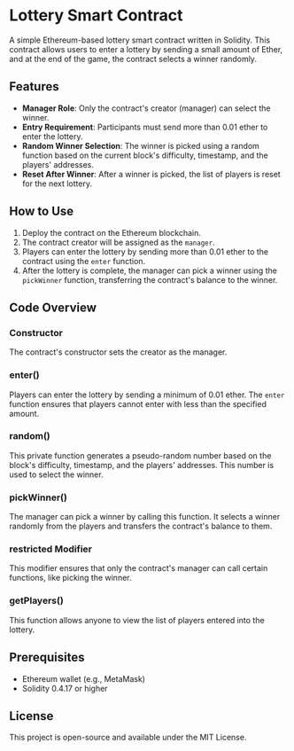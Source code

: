# Lottery Smart Contract

A simple Ethereum-based lottery smart contract written in Solidity. This contract allows users to enter a lottery by sending a small amount of Ether, and at the end of the game, the contract selects a winner randomly.

## Features

- **Manager Role**: Only the contract's creator (manager) can select the winner.
- **Entry Requirement**: Participants must send more than 0.01 ether to enter the lottery.
- **Random Winner Selection**: The winner is picked using a random function based on the current block's difficulty, timestamp, and the players' addresses.
- **Reset After Winner**: After a winner is picked, the list of players is reset for the next lottery.

## How to Use

1. Deploy the contract on the Ethereum blockchain.
2. The contract creator will be assigned as the `manager`.
3. Players can enter the lottery by sending more than 0.01 ether to the contract using the `enter` function.
4. After the lottery is complete, the manager can pick a winner using the `pickWinner` function, transferring the contract's balance to the winner.

## Code Overview

### Constructor
The contract's constructor sets the creator as the manager.

### enter()
Players can enter the lottery by sending a minimum of 0.01 ether. The `enter` function ensures that players cannot enter with less than the specified amount.

### random()
This private function generates a pseudo-random number based on the block's difficulty, timestamp, and the players' addresses. This number is used to select the winner.

### pickWinner()
The manager can pick a winner by calling this function. It selects a winner randomly from the players and transfers the contract's balance to them.

### restricted Modifier
This modifier ensures that only the contract's manager can call certain functions, like picking the winner.

### getPlayers()
This function allows anyone to view the list of players entered into the lottery.

## Prerequisites

- Ethereum wallet (e.g., MetaMask)
- Solidity 0.4.17 or higher

## License

This project is open-source and available under the MIT License.

